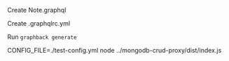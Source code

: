 
Create Note.graphql

Create .graphqlrc.yml

Run `graphback generate`

CONFIG_FILE=./test-config.yml node ../mongodb-crud-proxy/dist/index.js
